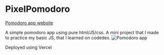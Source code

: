 # PixelPomodoro

[Pomodoro app website](https://pixelpomodoro.vercel.app/)

A simple pomodoro app using pure html/JS/css. A mini project that I made to practice my basic JS, that I learned on codédex.
![Pomodoro app](https://github.com/CS-DaviMagalhaes/PomodoroApp/blob/main/imgs/app_screenshot.png?raw=true)

Deployed using Vercel
